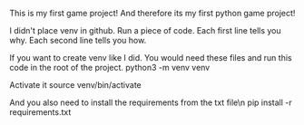 This is my first game project! And therefore its my first python game project!

I didn't place venv in github. Run a piece of code. Each first line tells you why. Each second line tells you how. 

If you want to create venv like I did. You would need these files and run this code in the root of the project.
python3 -m venv venv

Activate it
source venv/bin/activate

And you also need to install the requirements from the txt file\n
pip install -r requirements.txt 
